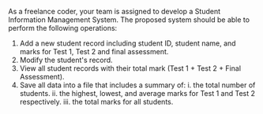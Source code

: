 As a freelance coder, your team is assigned to develop a Student Information Management 
System. The proposed system should be able to perform the following operations:

1. Add a new student record including student ID, student name, and marks for Test 1, 
Test 2 and final assessment.
2. Modify the student's record.
3. View all student records with their total mark (Test 1 + Test 2 + Final Assessment).
4. Save all data into a file that includes a summary of:
i. the total number of students.
ii. the highest, lowest, and average marks for Test 1 and Test 2 respectively.
iii. the total marks for all students.
